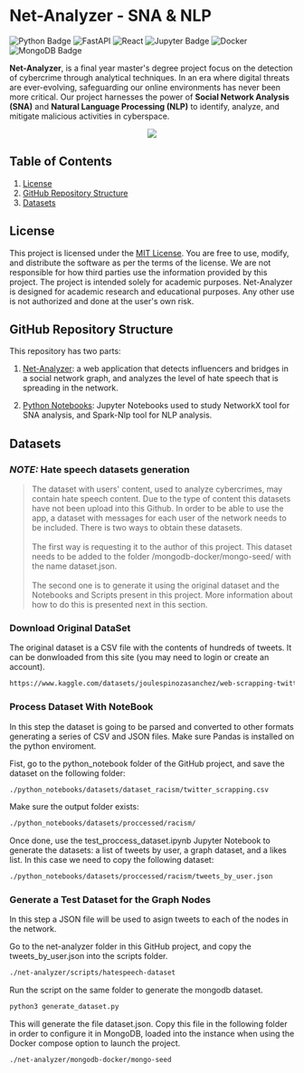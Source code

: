 # Net-Analyzer - SNA & NLP
![Python Badge](https://img.shields.io/badge/Python-3776AB?logo=python&logoColor=fff&style=for-the-badge)
![FastAPI](https://img.shields.io/badge/FastAPI-005571?style=for-the-badge&logo=fastapi)
![React](https://img.shields.io/badge/react-%2320232a.svg?style=for-the-badge&logo=react&logoColor=%2361DAFB)
![Jupyter Badge](https://img.shields.io/badge/Jupyter-F37626?logo=jupyter&logoColor=fff&style=for-the-badge)
![Docker](https://img.shields.io/badge/docker-%230db7ed.svg?style=for-the-badge&logo=docker&logoColor=white)
![MongoDB Badge](https://img.shields.io/badge/MongoDB-47A248?logo=mongodb&logoColor=fff&style=for-the-badge)



**Net-Analyzer**, is a final year master's degree project focus on the detection of cybercrime through analytical techniques. In an era where digital threats are ever-evolving, safeguarding our online environments has never been more critical. Our project harnesses the power of **Social Network Analysis (SNA)** and **Natural Language Processing (NLP)** to identify, analyze, and mitigate malicious activities in cyberspace.

<p align="center">
  <img src="https://github.com/user-attachments/assets/0cc8a399-036f-46fc-b70b-c46de73226c2" />
  <br>
</p>


## Table of Contents
1. [License](#license)
2. [GitHub Repository Structure](#github-repository-structure)
3. [Datasets](#datasets)


## License
This project is licensed under the [MIT License](LICENSE). You are free to use, modify, and distribute the software as per the terms of the license. 
We are not responsible for how third parties use the information provided by this project. The project is intended solely for academic purposes.
Net-Analyzer is designed for academic research and educational purposes. Any other use is not authorized and done at the user's own risk.

## GitHub Repository Structure

This repository has two parts:

1. [Net-Analyzer](net-analyzer): a web application that detects influencers and bridges in a social network graph, and analyzes the level of hate speech that is spreading in the network.

2. [Python Notebooks](python_notebooks): Jupyter Notebooks used to study NetworkX tool for SNA analysis, and Spark-Nlp tool for NLP analysis.

## Datasets


### **_NOTE:_** Hate speech datasets generation

> The dataset with users' content, used to analyze cybercrimes, may contain hate speech content. Due to the type of content this datasets have not been upload into this Github. In order to be able to use the app, a dataset with messages for each user of the network needs to be included. There is two ways to obtain these datasets.<br><br>
> The first way is requesting it to the author of this project. This dataset needs to be added to the folder /mongodb-docker/mongo-seed/ with the name dataset.json. <br><br>
> The second one is to generate it using the original dataset and the Notebooks and Scripts present in this project. More information about how to do this is presented next in this section.<br>


### Download Original DataSet
The original dataset is a CSV file with the contents of hundreds of tweets. It can be donwloaded from this site (you may need to login or create an account).

```bash
https://www.kaggle.com/datasets/joulespinozasanchez/web-scrapping-twitter-racism
```

### Process Dataset With NoteBook
In this step the dataset is going to be parsed and converted to other formats generating a series of CSV and JSON files. Make sure Pandas is installed on the python enviroment.

Fist, go to the python_notebook folder of the GitHub project, and save the dataset on the following folder:

```bash
./python_notebooks/datasets/dataset_racism/twitter_scrapping.csv
```
Make sure the output folder exists:
```bash
./python_notebooks/datasets/proccessed/racism/
```

Once done, use the test_proccess_dataset.ipynb Jupyter Notebook to generate the datasets: a list of tweets by user, a graph dataset, and a likes list. In this case we need to copy the following dataset:

```bash
./python_notebooks/datasets/proccessed/racism/tweets_by_user.json
```
### Generate a Test Dataset for the Graph Nodes
In this step a JSON file will be used to asign tweets to each of the nodes in the network.

Go to the net-analyzer folder in this GitHub project, and copy the tweets_by_user.json into the scripts folder.

```bash
./net-analyzer/scripts/hatespeech-dataset
```
Run the script on the same folder to generate the mongodb dataset.

```bash
python3 generate_dataset.py
```
This will generate the file dataset.json. Copy this file in the following folder in order to configure it in MongoDB, loaded into the instance when using the Docker compose option to launch the project.
```bash
./net-analyzer/mongodb-docker/mongo-seed
```



